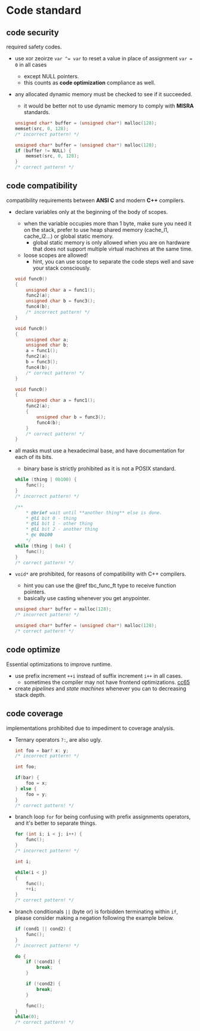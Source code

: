 Code standard
=============

code security
--------------

required safety codes.

 * use xor zeoirze `var ^= var` to reset a value in place of assignment `var = 0` in all cases 
    * except NULL pointers.
    * this counts as **code optimization** compliance as well.

 * any allocated dynamic memory must be checked to see if it succeeded.
    * it would be better not to use dynamic memory to comply with **MISRA** standards.

    ```c
    unsigned char* buffer = (unsigned char*) malloc(128);
    memset(src, 0, 128);
    /* incorrect pattern! */
    ```

    ```c
    unsigned char* buffer = (unsigned char*) malloc(128);
    if (buffer != NULL) {
        memset(src, 0, 128);
    }
    /* correct pattern! */
    ```

code compatibility
------------------

compatibility requirements between **ANSI C** and modern **C++** compilers.

 * declare variables only at the beginning of the body of scopes.
    * when the variable occupies more than 1 byte, make sure you need it on the stack, prefer to use heap shared memory (cache_l1, cache_l2...) or global static memory.
        * global static memory is only allowed when you are on hardware that does not support multiple virtual machines at the same time.
    * loose scopes are allowed!
        * hint, you can use scope to separate the code steps well and save your stack consciously.

    ```c
    void func0()
    {
        unsigned char a = func1();
        func2(a);
        unsigned char b = func3();
        func4(b);
        /* incorrect pattern! */
    }
    ```

    ```c
    void func0()
    {
        unsigned char a;
        unsigned char b;
        a = func1();
        func2(a);
        b = func3();
        func4(b);
        /* correct pattern! */
    }
    ```

    ```c
    void func0()
    {
        unsigned char a = func1();
        func2(a);
        {
            unsigned char b = func3();
            func4(b);
        }
        /* correct pattern! */
    }
    ```

 * all masks must use a hexadecimal base, and have documentation for each of its bits.
    * binary base is strictly prohibited as it is not a POSIX standard.

    ```c
    while (thing | 0b100) {
        func();
    }
    /* incorrect pattern! */
    ```

    ```c
    /**
        * @brief wait until **another thing** else is done.
        * @li bit 0 - thing 
        * @li bit 1 - other thing
        * @li bit 2 - another thing
        * @c 0b100
        */
    while (thing | 0x4) {
        func();
    }
    /* correct pattern! */
    ```

 * `void*` are prohibited, for reasons of compatibility with C++ compilers.
    * hint you can use the @ref tbc_func_ft type to receive function pointers.
    * basically use casting whenever you get anypointer.

    ```c
    unsigned char* buffer = malloc(128);
    /* incorrect pattern! */
    ```

    ```c
    unsigned char* buffer = (unsigned char*) malloc(128);
    /* correct pattern! */
    ```

code optimize
-------------

Essential optimizations to improve runtime.
    
 * use prefix increment `++i` instead of suffix increment `i++` in all cases.
    * sometimes the compiler may not have frontend optimizations. [cc65](https://cc65.github.io/doc/coding.html#s9)
 * create _pipelines_ and _state machines_ whenever you can to decreasing stack depth.

code coverage
-------------

implementations prohibited due to impediment to coverage analysis.

 * Ternary operators `?:`, are also ugly.

    ```c
    int foo = bar? x: y;
    /* incorrect pattern! */
    ```

    ```c
    int foo;

    if(bar) {
        foo = x;
    } else {
        foo = y;
    }
    /* correct pattern! */
    ```

 * branch loop `for` for being confusing with prefix assignments operators, and it's better to separate things.

    ```c
    for (int i; i < j; i++) {
        func();
    }
    /* incorrect pattern! */
    ```

    ```c
    int i;

    while(i < j)
    {
        func();
        ++i;
    }
    /* correct pattern! */
    ```
    
 * branch conditionals `||` (byte or) is forbidden terminating within `if`, please consider making a negation following the example below.

    ```c
    if (cond1 || cond2) {
        func();
    }
    /* incorrect pattern! */
    ```

    ```c
    do {
        if (!cond1) {
            break;
        }

        if (!cond2) {
            break;
        }

        func();
    }
    while(0);
    /* correct pattern! */
    ```
